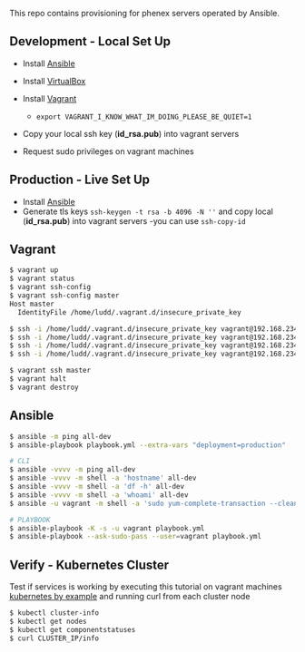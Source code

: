 This repo contains provisioning for phenex servers operated by Ansible.

## Development - Local Set Up

* Install [Ansible](https://www.ansible.com/)
* Install [VirtualBox](https://www.virtualbox.org/)
* Install [Vagrant](https://www.vagrantup.com/)
    * `export VAGRANT_I_KNOW_WHAT_IM_DOING_PLEASE_BE_QUIET=1`

* Copy your local ssh key (**id_rsa.pub**) into vagrant servers
* Request sudo privileges on vagrant machines

## Production - Live Set Up

* Install [Ansible](https://www.ansible.com/)
* Generate tls keys `ssh-keygen -t rsa -b 4096 -N ''` and copy local (**id_rsa.pub**) into vagrant servers -you can use `ssh-copy-id`

## Vagrant

```bash
$ vagrant up
$ vagrant status
$ vagrant ssh-config
$ vagrant ssh-config master
Host master
  IdentityFile /home/ludd/.vagrant.d/insecure_private_key

$ ssh -i /home/ludd/.vagrant.d/insecure_private_key vagrant@192.168.234.230
$ ssh -i /home/ludd/.vagrant.d/insecure_private_key vagrant@192.168.234.231
$ ssh -i /home/ludd/.vagrant.d/insecure_private_key vagrant@192.168.234.232
$ ssh -i /home/ludd/.vagrant.d/insecure_private_key vagrant@192.168.234.233

$ vagrant ssh master
$ vagrant halt
$ vagrant destroy
```

## Ansible

```bash
$ ansible -m ping all-dev
$ ansible-playbook playbook.yml --extra-vars "deployment=production"

# CLI
$ ansible -vvvv -m ping all-dev
$ ansible -vvvv -m shell -a 'hostname' all-dev
$ ansible -vvvv -m shell -a 'df -h' all-dev
$ ansible -vvvv -m shell -a 'whoami' all-dev
$ ansible -u vagrant -m shell -a 'sudo yum-complete-transaction --cleanup-only' all-dev

# PLAYBOOK
$ ansible-playbook -K -s -u vagrant playbook.yml  
$ ansible-playbook --ask-sudo-pass --user=vagrant playbook.yml
```


## Verify - Kubernetes Cluster

Test if services is working by executing this tutorial on vagrant machines [kubernetes by example](http://kubernetesbyexample.com/services/) and running curl from each cluster node

```bash
$ kubectl cluster-info
$ kubectl get nodes
$ kubectl get componentstatuses
$ curl CLUSTER_IP/info
```
